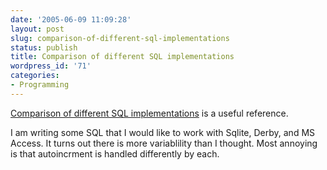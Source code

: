 ```yaml
---
date: '2005-06-09 11:09:28'
layout: post
slug: comparison-of-different-sql-implementations
status: publish
title: Comparison of different SQL implementations
wordpress_id: '71'
categories:
- Programming
---
```


[Comparison of different SQL implementations](http://troels.arvin.dk/db/rdbms/) is a useful reference.

I am writing some SQL that I would like to work with Sqlite, Derby, and MS Access.  It turns out there is more variablility than I thought.  Most annoying is that autoincrment is handled differently by each. 

